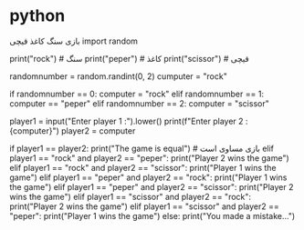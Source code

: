 # python
بازی سنگ کاغذ قیچی
import random

print("rock")     # سنگ
print("peper")    # کاغذ
print("scissor")  # قیچی

randomnumber = random.randint(0, 2)
cumputer = "rock"

if randomnumber == 0:
    computer = "rock"
elif randomnumber == 1:
    computer == "peper"
elif randomnumber == 2:
    computer = "scissor"

player1 = input("Enter player 1 :").lower()
print(f"Enter player 2 :{computer}")
player2 = computer

if player1 == player2:
    print("The game is equal")  # بازی مساوی است
elif player1 == "rock" and player2 == "peper":
    print("Player 2 wins the game")
elif player1 == "rock" and player2 == "scissor":
    print("Player 1 wins the game")
elif player1 == "peper" and player2 == "rock":
    print("Player 1 wins the game")
elif player1 == "peper" and player2 == "scissor":
    print("Player 2 wins the game")
elif player1 == "scissor" and player2 == "rock":
    print("Player 2 wins the game")
elif player1 == "scissor" and player2 == "peper":
    print("Player 1 wins the game")
else:
    print("You made a mistake...")
